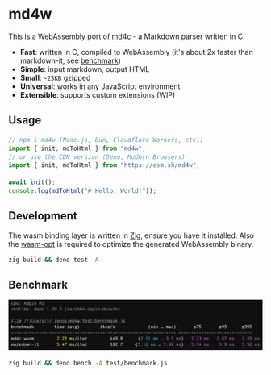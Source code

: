 # md4w

This is a WebAssembly port of
[md4c](https://github.com/mity/md4c) - a Markdown parser written in C.

- **Fast**: written in C, compiled to WebAssembly (it's about 2x faster than markdown-it, see [benchmark](#benchmark))
- **Simple**: input markdown, output HTML
- **Small**: `~25KB` gzipped
- **Universal**: works in any JavaScript environment
- **Extensible**: supports custom extensions (WIP)

## Usage

```js
// npm i md4w (Node.js, Bun, Cloudflare Workers, etc.)
import { init, mdToHtml } from "md4w";
// or use the CDN version (Deno, Modern Browsers)
import { init, mdToHtml } from "https://esm.sh/md4w";

await init();
console.log(mdToHtml("# Hello, World!"));
```

## Development

The wasm binding layer is written in [Zig](https://ziglang.org/), ensure you
have it installed. Also the [wasm-opt](https://github.com/WebAssembly/binaryen) is
required to optimize the generated WebAssembly binary.

```bash
zig build && deno test -A
```

## Benchmark

![](./test/benchmark-screenshot.png)

```bash
zig build && deno bench -A test/benchmark.js
```
